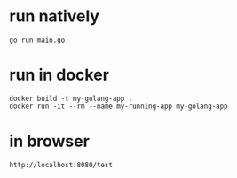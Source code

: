 # run natively

    go run main.go

# run in docker

    docker build -t my-golang-app .
    docker run -it --rm --name my-running-app my-golang-app

# in browser

    http://localhost:8080/test
